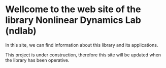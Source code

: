# Wellcome to the web site of the library Nonlinear Dynamics Lab (ndlab)

In this site, we can find information about this library and its applications. 

This project is under construction, therefore this site will be updated when the library has been operative. 
